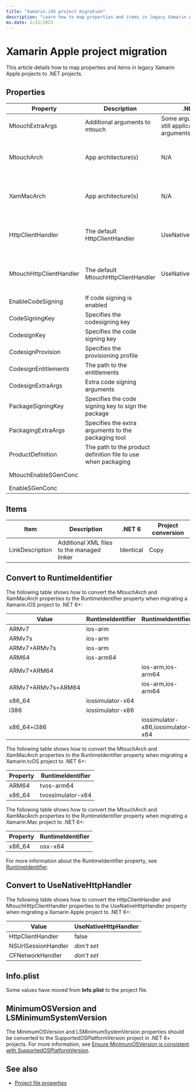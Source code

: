 ```yaml
---
title: "Xamarin.iOS project migration"
description: "Learn how to map properties and items in legacy Xamarin Apple projects to .NET projects."
ms.date: 1/31/2023
---
```


# Xamarin Apple project migration

This article details how to map properties and items in legacy Xamarin Apple projects to .NET projects.

## Properties

| Property | Description | .NET 6 | Project conversion |
| --------- | ----------- | ------ | -------------------|
| MtouchExtraArgs | Additional arguments to mtouch | Some arguments are still applicable, some arguments are not. | Copy |
| MtouchArch | App architecture(s) | N/A | Convert to RuntimeIdentifier. For more information, see [Convert to RuntimeIdentifier](#convert-to-runtimeidentifier). |
| XamMacArch | App architecture(s) | N/A | Convert to RuntimeIdentifier. For more information, see [Convert to RuntimeIdentifier](#convert-to-runtimeidentifier). |
| HttpClientHandler | The default HttpClientHandler | UseNativeHttpHandler | Convert to UseNativeHttpHandler. For more information, see [Convert to UseNativeHttpHandler](#convert-to-usenativehttphandler). |
| MtouchHttpClientHandler | The default MtouchHttpClientHandler | UseNativeHttpHandler | Convert to UseNativeHttpHandler. For more information, see [Convert to UseNativeHttpHandler](#convert-to-usenativehttphandler). |
| EnableCodeSigning | If code signing is enabled | | Copy |
| CodeSigningKey | Specifies the codesigning key | | Rename to CodesignKey |
| CodesignKey | Specifies the code signing key | | Copy |
| CodesignProvision | Specifies the provisioning profile | | Copy |
| CodesignEntitlements | The path to the entitlements | | Copy |
| CodesignExtraArgs | Extra code signing arguments | | Copy |
| PackageSigningKey | Specifies the code signing key to sign the package | | Copy |
| PackagingExtraArgs | Specifies the extra arguments to the packaging tool | | Copy |
| ProductDefinition | The path to the product definition file to use when packaging | | Copy |
| MtouchEnableSGenConc | | | Rename to EnableSGenConc |
| EnableSGenConc | | | Copy as-is |

## Items

| Item | Description | .NET 6 | Project conversion |
| --------- | ----------- | ------ | -------------------|
| LinkDescription | Additional XML files to the managed linker | Identical | Copy |

## Convert to RuntimeIdentifier

The following table shows how to convert the MtouchArch and XamMacArch properties to the RuntimeIdentifier property when migrating a Xamarin.iOS project to .NET 6+:

| Value              | RuntimeIdentifier  | RuntimeIdentifiers                |
| ------------------ | ------------------ | --------------------------------- |
| ARMv7              | ios-arm            |                                   |
| ARMv7s             | ios-arm            |                                   |
| ARMv7+ARMv7s       | ios-arm            |                                   |
| ARM64              | ios-arm64          |                                   |
| ARMv7+ARM64        |                    | ios-arm,ios-arm64                 |
| ARMv7+ARMv7s+ARM64 |                    | ios-arm,ios-arm64                 |
| x86_64             | iossimulator-x64   |                                   |
| i386               | iossimulator-x86   |                                   |
| x86_64+i386        |                    | iossimulator-x86,iossimulator-x64 |

The following table shows how to convert the MtouchArch and XamMacArch properties to the RuntimeIdentifier property when migrating a Xamarin.tvOS project to .NET 6+:

| Property | RuntimeIdentifier |
| -------- | ----------------- |
| ARM64    | tvos-arm64        |
| x86_64   | tvossimulator-x64 |

The following table shows how to convert the MtouchArch and XamMacArch properties to the RuntimeIdentifier property when migrating a Xamarin.Mac project to .NET 6+:

| Property | RuntimeIdentifier |
| -------- | ----------------- |
| x86_64   | osx-x64           |

For more information about the RuntimeIdentifier property, see [RuntimeIdentifier](/dotnet/core/project-sdk/msbuild-props#runtimeidentifier).

## Convert to UseNativeHttpHandler

The following table shows how to convert the HttpClientHandler and MtouchHttpClientHandler properties to the UseNativeHttpHandler property when migrating a Xamarin Apple project to .NET 6+:

| Value              | UseNativeHttpHandler  |
| ------------------ | ------------------ |
| HttpClientHandler | false |
| NSUrlSessionHandler | *don't set* |
| CFNetworkHandler | *don't set* |

## Info.plist

Some values have moved from **Info.plist** to the project file.

## MinimumOSVersion and LSMinimumSystemVersion

The MinimumOSVersion and LSMinimumSystemVersion properties should be converted to the SupportedOSPlatformVersion project in .NET 6+ projects. For more information, see [Ensure MinimumOSVersion is consistent with SupportedOSPlatformVersion](https://github.com/xamarin/xamarin-macios/issues/12336).

## See also

- [Project file properties](https://github.com/xamarin/xamarin-macios/wiki/Project-file-properties)
